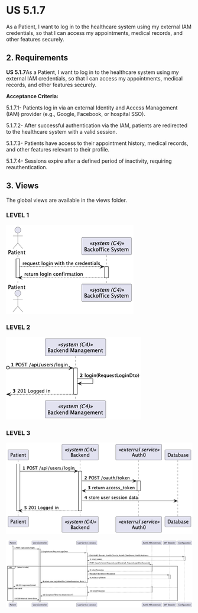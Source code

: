 # US 5.1.7

As a Patient, I want to log in to the healthcare system using my external IAM credentials, so that I can access my appointments, medical records, and other features securely.



## 2. Requirements

**US 5.1.7**As a Patient, I want to log in to the healthcare system using my external IAM credentials, so that I can access my appointments, medical records, and other features securely.


**Acceptance Criteria:**

5.1.7.1- Patients log in via an external Identity and Access Management (IAM) provider (e.g., Google,
Facebook, or hospital SSO).

5.1.7.2- After successful authentication via the IAM, patients are redirected to the healthcare system
with a valid session.

5.1.7.3- Patients have access to their appointment history, medical records, and other features relevant
to their profile.

5.1.7.4- Sessions expire after a defined period of inactivity, requiring reauthentication.

## 3. Views

The global views are available in the views folder. 

### LEVEL 1

![level1_view](views/level1/process-view.png)

### LEVEL 2

![level2_view](views/level2/process-view.png)

### LEVEL 3

![level3_view](views/level3/process-view1.png)

![level3_view](views/level3/process-view2.png)